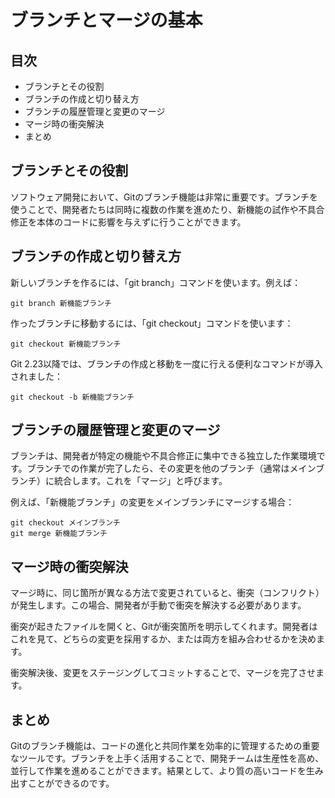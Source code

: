 # ブランチとマージの基本

## 目次
- ブランチとその役割
- ブランチの作成と切り替え方
- ブランチの履歴管理と変更のマージ
- マージ時の衝突解決
- まとめ

## ブランチとその役割

ソフトウェア開発において、Gitのブランチ機能は非常に重要です。ブランチを使うことで、開発者たちは同時に複数の作業を進めたり、新機能の試作や不具合修正を本体のコードに影響を与えずに行うことができます。

## ブランチの作成と切り替え方

新しいブランチを作るには、「git branch」コマンドを使います。例えば：

```
git branch 新機能ブランチ
```

作ったブランチに移動するには、「git checkout」コマンドを使います：

```
git checkout 新機能ブランチ
```

Git 2.23以降では、ブランチの作成と移動を一度に行える便利なコマンドが導入されました：

```
git checkout -b 新機能ブランチ
```

## ブランチの履歴管理と変更のマージ

ブランチは、開発者が特定の機能や不具合修正に集中できる独立した作業環境です。ブランチでの作業が完了したら、その変更を他のブランチ（通常はメインブランチ）に統合します。これを「マージ」と呼びます。

例えば、「新機能ブランチ」の変更をメインブランチにマージする場合：

```
git checkout メインブランチ
git merge 新機能ブランチ
```

## マージ時の衝突解決

マージ時に、同じ箇所が異なる方法で変更されていると、衝突（コンフリクト）が発生します。この場合、開発者が手動で衝突を解決する必要があります。

衝突が起きたファイルを開くと、Gitが衝突箇所を明示してくれます。開発者はこれを見て、どちらの変更を採用するか、または両方を組み合わせるかを決めます。

衝突解決後、変更をステージングしてコミットすることで、マージを完了させます。

## まとめ

Gitのブランチ機能は、コードの進化と共同作業を効率的に管理するための重要なツールです。ブランチを上手く活用することで、開発チームは生産性を高め、並行して作業を進めることができます。結果として、より質の高いコードを生み出すことができるのです。
